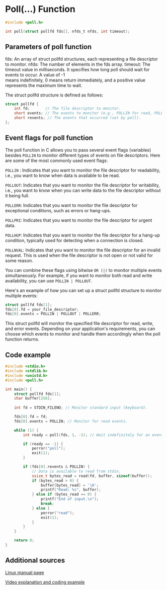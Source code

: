 # Poll(...) Function

```c
#include <poll.h>

int poll(struct pollfd fds[], nfds_t nfds, int timeout);
```

## Parameters of poll function
fds:            An array of struct pollfd structures, each representing a file descriptor to monitor.
nfds:           The number of elements in the fds array.
timeout:        The timeout value in milliseconds. It specifies how long poll should wait for events to occur. A value of -1    
                means indefinitely, 0 means return immediately, and a positive value represents the maximum time to wait.

The struct pollfd structure is defined as follows:
```c
struct pollfd {
    int fd;       // The file descriptor to monitor.
    short events; // The events to monitor (e.g., POLLIN for read, POLLOUT for write).
    short revents; // The events that occurred (set by poll).
};
```
## Event flags for poll function
The poll function in C allows you to pass several event flags (variables) besides `POLLIN` to monitor different types of events on file descriptors. Here are some of the most commonly used event flags:

`POLLIN` : Indicates that you want to monitor the file descriptor for readability, i.e., you want to know when data is available to be read.

`POLLOUT`: Indicates that you want to monitor the file descriptor for writability, i.e., you want to know when you can write data to the file descriptor without it being full.

`POLLERR`: Indicates that you want to monitor the file descriptor for exceptional conditions, such as errors or hang-ups.

`POLLPRI`: Indicates that you want to monitor the file descriptor for urgent data.

`POLLHUP`: Indicates that you want to monitor the file descriptor for a hang-up condition, typically used for detecting when a connection is closed.

`POLLNVAL`: Indicates that you want to monitor the file descriptor for an invalid request. This is used when the file descriptor is not open or not valid for some reason.

You can combine these flags using bitwise `OR (|)` to monitor multiple events simultaneously. For example, if you want to monitor both read and write availability, you can use `POLLIN | POLLOUT`.

Here's an example of how you can set up a struct pollfd structure to monitor multiple events:
```c
struct pollfd fds[1];
fds[0].fd = your_file_descriptor;
fds[0].events = POLLIN | POLLOUT | POLLERR;
```
This struct pollfd will monitor the specified file descriptor for read, write, and error events. Depending on your application's requirements, you can choose which events to monitor and handle them accordingly when the poll function returns.

## Code example
```c
#include <stdio.h>
#include <stdlib.h>
#include <unistd.h>
#include <poll.h>

int main() {
    struct pollfd fds[1];
    char buffer[256];
    
    int fd = STDIN_FILENO; // Monitor standard input (keyboard).

    fds[0].fd = fd;
    fds[0].events = POLLIN; // Monitor for read events.

    while (1) {
        int ready = poll(fds, 1, -1); // Wait indefinitely for an event.

        if (ready == -1) {
            perror("poll");
            exit(1);
        }

        if (fds[0].revents & POLLIN) {
            // Data is available to read from stdin.
            ssize_t bytes_read = read(fd, buffer, sizeof(buffer));
            if (bytes_read > 0) {
                buffer[bytes_read] = '\0';
                printf("Read: %s", buffer);
            } else if (bytes_read == 0) {
                printf("End of input.\n");
                break;
            } else {
                perror("read");
                exit(1);
            }
        }
    }

    return 0;
}
```
## Additional sources
[Linux manual page](https://man7.org/linux/man-pages/man2/poll.2.html)

[Video explanation and coding example](https://www.youtube.com/watch?app=desktop&v=O-yMs3T0APU&ab_channel=Johannes4GNU_Linux)

